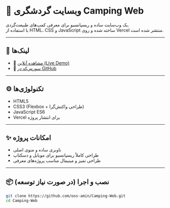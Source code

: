 # 🚀 وبسایت گردشگری Camping Web

یک وب‌سایت ساده و ریسپانسیو برای معرفی کمپ‌های طبیعت‌گردی.  
با استفاده از HTML، CSS و JavaScript ساخته شده و روی Vercel منتشر شده است.

---

## 🔗 لینک‌ها

- 🔴 [مشاهده آنلاین (Live Demo)](https://camping-web-xi.vercel.app/)
- 🧠 [سورس‌کد در GitHub](https://github.com/oos-amin/Camping-Web)

---

## ⚙️ تکنولوژی‌ها

- HTML5  
- CSS3 (Flexbox + طراحی واکنش‌گرا)  
- JavaScript ES6  
- Vercel برای انتشار پروژه

---

## ✨ امکانات پروژه

- ناوبری ساده و منوی اصلی
- طراحی کاملاً ریسپانسیو برای موبایل و دسکتاپ
- طراحی تمیز و مینیمال مناسب پروژه‌های معرفی

---

## 📦 نصب و اجرا (در صورت نیاز توسعه)

```bash
git clone https://github.com/oos-amin/Camping-Web.git
cd Camping-Web

